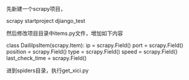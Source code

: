 先新建一个scrapy项目，

scrapy startproject djiango_test

然后修改项目目录中items.py文件，增加如下内容

class DailiIpsItem(scrapy.Item):
    ip = scrapy.Field()
    port = scrapy.Field()
    position = scrapy.Field()
    type = scrapy.Field()
    speed = scrapy.Field()
    last_check_time = scrapy.Field()
    
进到spiders目录，执行get_xici.py
